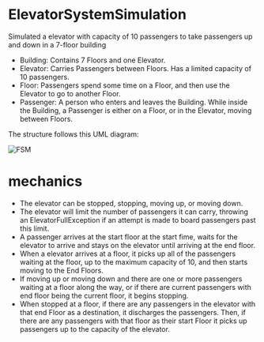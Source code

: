 # ElevatorSystemSimulation
Simulated a elevator with capacity of 10 passengers to take passengers up and down in a 7-floor building

*	Building: Contains 7 Floors and one Elevator. 
*	Elevator: Carries Passengers between Floors. Has a limited capacity of 10 passengers.
*	Floor: Passengers spend some time on a Floor, and then use the Elevator to go to another Floor.
*	Passenger: A person who enters and leaves the Building. While inside the Building, a Passenger is either on a Floor, or in the Elevator, moving between Floors.

The structure follows this UML diagram:

![FSM](https://github.com/sunnymeow/ElevatorSystemSimulation/blob/master/.res/UML%20diagram.png)

# mechanics
* The elevator can be stopped, stopping, moving up, or moving down.
* The elevator will limit the number of passengers it can carry, throwing an ElevatorFullException if an attempt is made to board passengers past this limit.
* A passenger arrives at the start floor at the start fime, waits for the elevator to arrive and stays on the elevator until arriving at the end floor.
* When a elevator arrives at a floor, it picks up all of the passengers waiting at the floor, up to the maximum capacity of 10, and then starts moving to the End Floors.
* If moving up or moving down and there are one or more passengers waiting at a floor along the way, or if there are current passengers with end floor being the current floor, it begins stopping.
* When stopped at a floor, if there are any passengers in the elevator with that end Floor as a destination, it discharges the passengers. Then, if there are any passengers with that floor as their start Floor it picks up passengers up to the capacity of the elevator.

